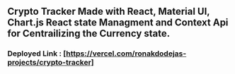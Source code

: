 ## Crypto Tracker Made with React, Material UI, Chart.js React state Managment and Context Api for Centrailizing the Currency state.

### Deployed Link : [https://vercel.com/ronakdodejas-projects/crypto-tracker]

